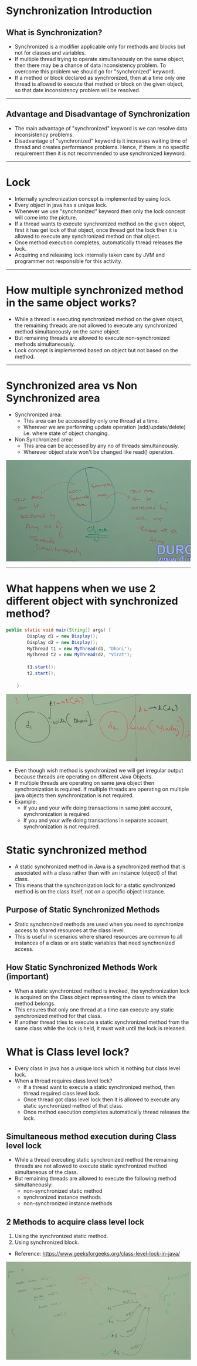# Synchronization Introduction

## What is Synchronization?
- Synchronized is a modifier applicable only for methods and blocks but not for classes and variables.
- If multiple thread trying to operate simultaneously on the same object, then there may be a chance of data inconsistency problem. To overcome this problem we should go for "synchronized" keyword.
- If a method or block declared as synchronized, then at a time only one thread is allowed to execute that method or block on the given object, so that date inconsistency problem will be resolved.

---

## Advantage and Disadvantage of Synchronization
- The main advantage of "synchronized" keyword is we can resolve data inconsistency problems.
- Disadvantage of "synchronized" keyword is it increases waiting time of thread and creates performance problems. Hence, if there is no specific requirement then it is not recommended to use synchronized keyword.

---

# Lock
- Internally synchronization concept is implemented by using lock.
- Every object in java has a unique lock.
- Whenever we use "synchronized" keyword then only the lock concept will come into the picture.
- If a thread wants to execute synchronized method on the given object, first it has get lock of that object, once thread got the lock then it is allowed to execute any synchronized method on that object.
- Once method execution completes, automatically thread releases the lock.
- Acquiring and releasing lock internally taken care by JVM  and programmer not responsible for this activity.

---

# How multiple synchronized method in the same object works?
- While a thread is executing synchronized method on the given object, the remaining threads are not allowed to execute any synchronized method simultaneously on the same object.
- But remaining threads are allowed to execute non-synchronized methods simultaneously.
- Lock concept is implemented based on object but not based on the method.

---

# Synchronized area vs Non Synchronized area
- Synchronized area:
  - This area can be accessed by only one thread at a time.
  - Wherever we are performing update operation (add/update/delete) i.e. where state of object changing.
- Non Synchronized area:
  - This area can be accessed by any no of threads simultaneously.
  - Wherever object state won't be changed like read() operation.

![syncAndNonSyncArea.png](img/syncAndNonSyncArea.png)

---

# What happens when we use 2 different object with synchronized method?

``` java
public static void main(String[] args) {
        Display d1 = new Display();
        Display d2 = new Display();
        MyThread t1 = new MyThread(d1, "Dhoni");
        MyThread t2 = new MyThread(d2, "Virat");

        t1.start();
        t2.start();

    }
```
![syncWithDifferentObject.png](img/syncWithDifferentObject.png)

- Even though wish method is synchronized we will get irregular output because threads are operating on different Java Objects.
- If multiple threads are operating on same java object then synchronization is required. If multiple threads are operating on multiple java objects then synchronization is not required.
- Example:
  - If you and your wife doing transactions in same joint account, synchronization is required.
  - If you and your wife doing transactions in separate account, synchronization is not required.

# Static synchronized method
- A static synchronized method in Java is a synchronized method that is associated with a class rather than with an instance (object) of that class. 
- This means that the synchronization lock for a static synchronized method is on the class itself, not on a specific object instance.

## Purpose of Static Synchronized Methods
- Static synchronized methods are used when you need to synchronize access to shared resources at the class level. 
- This is useful in scenarios where shared resources are common to all instances of a class or are static variables that need synchronized access.

## How Static Synchronized Methods Work (important)
- When a static synchronized method is invoked, the synchronization lock is acquired on the Class object representing the class to which the method belongs. 
- This ensures that only one thread at a time can execute any static synchronized method for that class.
- If another thread tries to execute a static synchronized method from the same class while the lock is held, it must wait until the lock is released.

# What is Class level lock?
- Every class in java has a unique lock which is nothing but class level lock.
- When a thread requires class level lock?
  - If a thread want to execute a static synchronized method, then thread required class level lock.
  - Once thread got class level lock then it is allowed to execute any static synchronized method of that class.
  - Once method execution completes automatically thread releases the lock.

## Simultaneous method execution during Class level lock
- While a thread executing static synchronized method the remaining threads are not allowed to execute static synchronized method simultaneous of the class.
- But remaining threads are allowed to execute the following method simultaneously:
  - non-synchronized static method
  - synchronized instance methods
  - non-synchronized instance methods

## 2 Methods to acquire class level lock
1. Using the synchronized static method.
2. Using synchronized block.
- Reference: https://www.geeksforgeeks.org/class-level-lock-in-java/

![threadAndLockInStaticMethod.png](img/threadAndLockInStaticMethod.png)